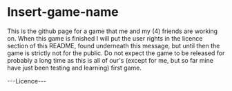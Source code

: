 # Insert-game-name

This is the github page for a game that me and my (4) friends are working on. When this game is finished I will put the user rights in the licence section of this README, found underneath this message, but until then the game is strictly not for the public. Do not expect the game to be released for probably a long time as this is all of our's (except for me, but so far mine have just been testing and learning) first game.

---Licence---
